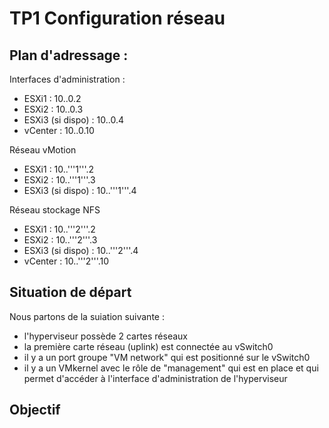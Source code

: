 # TP1 Configuration réseau

## Plan d'adressage :

Interfaces d'administration :
* ESXi1 : 10.<G>.0.2
* ESXi2 : 10.<G>.0.3
* ESXi3 (si dispo) : 10.<G>.0.4
* vCenter : 10.<G>.0.10

Réseau vMotion
* ESXi1 : 10.<G>.'''1'''.2
* ESXi2 : 10.<G>.'''1'''.3
* ESXi3 (si dispo) : 10.<G>.'''1'''.4

Réseau stockage NFS
* ESXi1 : 10.<G>.'''2'''.2
* ESXi2 : 10.<G>.'''2'''.3
* ESXi3 (si dispo) : 10.<G>.'''2'''.4
* vCenter : 10.<G>.'''2'''.10


## Situation de départ

Nous partons de la suiation suivante :
* l'hyperviseur possède 2 cartes réseaux
* la première carte réseau (uplink) est connectée au vSwitch0
* il y a un port groupe "VM network" qui est positionné sur le vSwitch0
* il y a un VMkernel avec le rôle de "management" qui est en place et qui permet d'accéder à l'interface d'administration de l'hyperviseur

## Objectif
